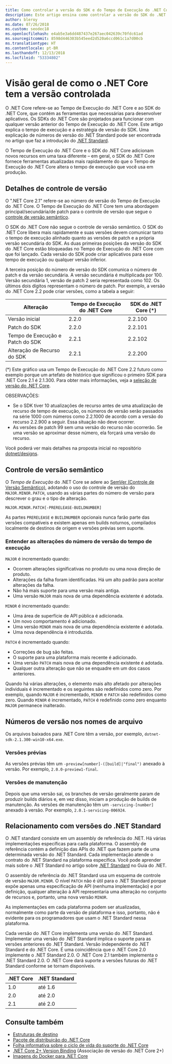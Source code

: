 ```yaml
---
title: Como controlar a versão do SDK e do Tempo de Execução do .NET Core
description: Este artigo ensina como controlar a versão do SDK do .NET Core (semelhante ao controle de versão semântico).
author: bleroy
ms.date: 07/26/2018
ms.custom: seodec18
ms.openlocfilehash: e4ab5e3a6dd487437e267aec042639c70fdc61ad
ms.sourcegitcommit: 8598d446303b545eed2d520a6ccd061c1a7d00cb
ms.translationtype: HT
ms.contentlocale: pt-BR
ms.lasthandoff: 12/13/2018
ms.locfileid: "53334802"
---
```

# <a name="overview-of-how-net-core-is-versioned"></a>Visão geral de como o .NET Core tem a versão controlada

O .NET Core refere-se ao Tempo de Execução do .NET Core e ao SDK do .NET Core, que contém as ferramentas que necessárias para desenvolver aplicativos. Os SDKs do .NET Core são projetados para funcionar com qualquer versão anterior do Tempo de Execução do .NET Core. Este artigo explica o tempo de execução e a estratégia de versão do SDK. Uma explicação de números de versão do .NET Standard pode ser encontrada no artigo que faz a introdução do [.NET Standard](../../standard/net-standard.md#net-implementation-support).

O Tempo de Execução do .NET Core e o SDK do .NET Core adicionam novos recursos em uma taxa diferente – em geral, o SDK do .NET Core fornece ferramentas atualizadas mais rapidamente do que o Tempo de Execução do .NET Core altera o tempo de execução que você usa em produção.

## <a name="versioning-details"></a>Detalhes de controle de versão

O ".NET Core 2.1" refere-se ao número de versão do Tempo de Execução do .NET Core. O Tempo de Execução do .NET Core tem uma abordagem principal/secundária/de patch para o controle de versão que segue o [controle de versão semântico](#semantic-versioning).

O SDK do .NET Core não segue o controle de versão semântico. O SDK do .NET Core libera mais rapidamente e suas versões devem comunicar tanto o tempo de execução alinhado quanto as versões de patch e a própria versão secundária do SDK. As duas primeiras posições da versão do SDK do .NET Core estão bloqueadas no Tempo de Execução do .NET Core com que foi lançado. Cada versão do SDK pode criar aplicativos para esse tempo de execução ou qualquer versão inferior.

A terceira posição do número de versão do SDK comunica o número de patch e da versão secundária. A versão secundária é multiplicada por 100. Versão secundária 1, versão de patch 2 seria representada como 102. Os últimos dois dígitos representam o número de patch. Por exemplo, a versão do .NET Core 2.2 pode criar versões, como a tabela a seguir:

| Alteração                | Tempo de Execução do .NET Core | SDK do .NET Core (*) |
|-----------------------|-------------------|-------------------|
| Versão inicial       | 2.2.0             | 2.2.100           |
| Patch do SDK             | 2.2.0             | 2.2.101           |
| Tempo de Execução e Patch do SDK | 2.2.1             | 2.2.102           |
| Alteração de Recurso do SDK    | 2.2.1             | 2.2.200           |

(\*) Este gráfico usa um Tempo de Execução do .NET Core 2.2 futuro como exemplo porque um artefato de histórico que significou o primeiro SDK para .NET Core 2.1 é 2.1.300. Para obter mais informações, veja a [seleção de versão do .NET Core](selection.md).

OBSERVAÇÕES:

* Se o SDK tiver 10 atualizações de recurso antes de uma atualização de recurso de tempo de execução, os números de versão serão passados na série 1000 com números como 2.2.1000 de acordo com a versão do recurso 2.2.900 a seguir. Essa situação não deve ocorrer.
* As versões de patch 99 sem uma versão do recurso não ocorrerão. Se uma versão se aproximar desse número, ela forçará uma versão do recurso.

Você poderá ver mais detalhes na proposta inicial no repositório [dotnet/designs](https://github.com/dotnet/designs/pull/29).

## <a name="semantic-versioning"></a>Controle de versão semântico

O *Tempo de Execução* do .NET Core se adere ao [SemVer (Controle de Versão Semântico)](https://semver.org/), adotando o uso do controle de versão do `MAJOR.MINOR.PATCH`, usando as várias partes do número de versão para descrever o grau e o tipo de alteração.

```
MAJOR.MINOR.PATCH[-PRERELEASE-BUILDNUMBER]
```

As partes `PRERELEASE` e `BUILDNUMBER` opcionais nunca farão parte das versões compatíveis e existem apenas em builds noturnos, compilados localmente de destinos de origem e versões prévias sem suporte.

### <a name="understand-runtime-version-number-changes"></a>Entender as alterações do número de versão do tempo de execução

`MAJOR` é incrementado quando:

* Ocorrem alterações significativas no produto ou uma nova direção de produto.
* Alterações da falha foram identificadas. Há um alto padrão para aceitar alterações da falha.
* Não há mais suporte para uma versão mais antiga.
* Uma versão `MAJOR` mais nova de uma dependência existente é adotada.

`MINOR` é incrementado quando:

* Uma área de superfície de API pública é adicionada.
* Um novo comportamento é adicionado.
* Uma versão `MINOR` mais nova de uma dependência existente é adotada.
* Uma nova dependência é introduzida.

`PATCH` é incrementado quando:

* Correções de bug são feitas.
* O suporte para uma plataforma mais recente é adicionado.
* Uma versão `PATCH` mais nova de uma dependência existente é adotada.
* Qualquer outra alteração que não se enquadre em um dos casos anteriores.

Quando há várias alterações, o elemento mais alto afetado por alterações individuais é incrementado e os seguintes são redefinidos como zero. Por exemplo, quando `MAJOR` é incrementado, `MINOR` e `PATCH` são redefinidos como zero. Quando `MINOR` é incrementado, `PATCH` é redefinido como zero enquanto `MAJOR` permanece inalterado.

## <a name="version-numbers-in-file-names"></a>Números de versão nos nomes de arquivo

Os arquivos baixados para .NET Core têm a versão, por exemplo, `dotnet-sdk-2.1.300-win10-x64.exe`.

### <a name="preview-versions"></a>Versões prévias

As versões prévias têm um `-preview[number]-([build]|"final")` anexado à versão. Por exemplo, `2.0.0-preview1-final`.

### <a name="servicing-versions"></a>Versões de manutenção

Depois que uma versão sai, os branches de versão geralmente param de produzir builds diários e, em vez disso, iniciam a produção de builds de manutenção. As versões de manutenção têm um `-servicing-[number]` anexado à versão. Por exemplo, `2.0.1-servicing-006924`.

## <a name="relationship-to-net-standard-versions"></a>Relacionamento com versões do .NET Standard

O .NET standard consiste em um assembly de referência do .NET. Há várias implementações específicas para cada plataforma. O assembly de referência contém a definição das APIs do .NET que fazem parte de uma determinada versão do .NET Standard. Cada implementação atende o contrato do .NET Standard na plataforma específica. Você pode aprender mais sobre o .NET Standard no artigo sobre [.NET Standard](../../standard/net-standard.md) no Guia do .NET.

O assembly de referência do .NET Standard usa um esquema de controle de versão `MAJOR.MINOR`. O nível `PATCH` não é útil para o .NET Standard porque expõe apenas uma especificação de API (nenhuma implementação) e por definição, qualquer alteração à API representaria uma alteração no conjunto de recursos e, portanto, uma nova versão `MINOR`.

As implementações em cada plataforma podem ser atualizadas, normalmente como parte da versão de plataforma e isso, portanto, não é evidente para os programadores que usam o .NET Standard nessa plataforma.

Cada versão do .NET Core implementa uma versão do .NET Standard. Implementar uma versão do .NET Standard implica o suporte para as versões anteriores do .NET Standard. Versão independente do .NET Standard e do .NET Core. É uma coincidência que o .NET Core 2.0 implemente o .NET Standard 2.0. O .NET Core 2.1 também implementa o .NET Standard 2.0. O .NET Core dará suporte a versões futuras do .NET Standard conforme se tornam disponíveis.

| .NET Core | .NET Standard |
|-----------|---------------|
| 1.0       | até 1.6     |
| 2.0       | até 2.0     |
| 2.1       | até 2.0     |

## <a name="see-also"></a>Consulte também

* [Estruturas de destino](../../standard/frameworks.md)  
* [Pacote de distribuição do .NET Core](../build/distribution-packaging.md)  
* [Folha informativa sobre o ciclo de vida do suporte do .NET Core](https://www.microsoft.com/net/core/support)  
* [.NET Core 2+ Version Binding](https://github.com/dotnet/designs/issues/3) (Associação de versão do .NET Core 2+)  
* [Imagens do Docker para .NET Core](https://hub.docker.com/r/microsoft/dotnet/)
